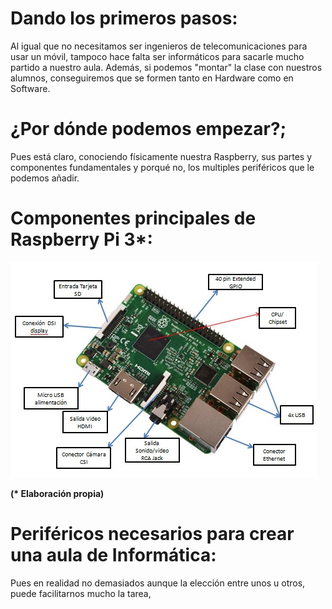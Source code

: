 # Dando los primeros pasos:

Al igual que no necesitamos ser ingenieros de telecomunicaciones para usar un móvil, tampoco hace falta ser informáticos para sacarle mucho partido a nuestro aula. Además, si podemos "montar" la clase con nuestros alumnos, conseguiremos que se formen tanto en Hardware como en Software.

# ¿Por dónde podemos empezar?;

Pues está claro, conociendo físicamente nuestra Raspberry, sus partes y componentes fundamentales y porqué no, los multiples periféricos que le podemos añadir.

# Componentes principales de Raspberry Pi 3\*:

![](/assets/componentes.jpg)

**\(\* Elaboración propia\)**

# Periféricos necesarios para crear una aula de Informática:

Pues en realidad no demasiados aunque la elección entre unos u otros, puede facilitarnos mucho la tarea,


